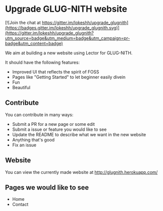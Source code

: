 # Upgrade GLUG-NITH website

[![Join the chat at https://gitter.im/lokeshh/upgrade_glugnith](https://badges.gitter.im/lokeshh/upgrade_glugnith.svg)](https://gitter.im/lokeshh/upgrade_glugnith?utm_source=badge&utm_medium=badge&utm_campaign=pr-badge&utm_content=badge)

We aim at building a new website using Lector for GLUG-NITH.

It should have the following features:

- Improved UI that reflects the spirit of FOSS
- Pages like "Getting Started" to let beginner easily divein
- Fun
- Beautiful

## Contribute

You can contribute in many ways:

- Submit a PR for a new page or some edit
- Submit a issue or feature you would like to see
- Update the README to describe what we want in the new website
- Anything that's good
- Fix an issue

## Website

You can view the currently made website at http://glugnith.herokuapp.com/

## Pages we would like to see

- Home
- Contact
